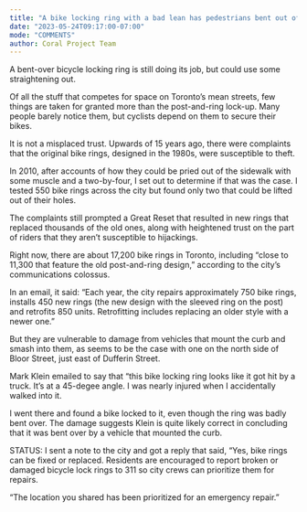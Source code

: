 ```yaml
---
title: "A bike locking ring with a bad lean has pedestrians bent out of shape"
date: "2023-05-24T09:17:00-07:00"
mode: "COMMENTS"
author: Coral Project Team
---
```


A bent-over bicycle locking ring is still doing its job, but could use some straightening out.

Of all the stuff that competes for space on Toronto’s mean streets, few things are taken for granted more than the post-and-ring lock-up. Many people barely notice them, but cyclists depend on them to secure their bikes.

It is not a misplaced trust. Upwards of 15 years ago, there were complaints that the original bike rings, designed in the 1980s, were susceptible to theft.

In 2010, after accounts of how they could be pried out of the sidewalk with some muscle and a two-by-four, I set out to determine if that was the case. I tested 550 bike rings across the city but found only two that could be lifted out of their holes.

The complaints still prompted a Great Reset that resulted in new rings that replaced thousands of the old ones, along with heightened trust on the part of riders that they aren’t susceptible to hijackings.

Right now, there are about 17,200 bike rings in Toronto, including “close to 11,300 that feature the old post-and-ring design,” according to the city’s communications colossus.

In an email, it said: “Each year, the city repairs approximately 750 bike rings, installs 450 new rings (the new design with the sleeved ring on the post) and retrofits 850 units. Retrofitting includes replacing an older style with a newer one.”

But they are vulnerable to damage from vehicles that mount the curb and smash into them, as seems to be the case with one on the north side of Bloor Street, just east of Dufferin Street.

Mark Klein emailed to say that “this bike locking ring looks like it got hit by a truck. It’s at a 45-degee angle. I was nearly injured when I accidentally walked into it.

I went there and found a bike locked to it, even though the ring was badly bent over. The damage suggests Klein is quite likely correct in concluding that it was bent over by a vehicle that mounted the curb.

STATUS: I sent a note to the city and got a reply that said, “Yes, bike rings can be fixed or replaced. Residents are encouraged to report broken or damaged bicycle lock rings to 311 so city crews can prioritize them for repairs.

“The location you shared has been prioritized for an emergency repair.”
